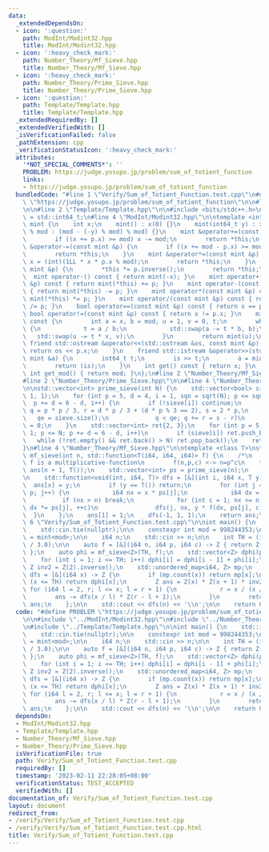 ```yaml
---
data:
  _extendedDependsOn:
  - icon: ':question:'
    path: ModInt/Modint32.hpp
    title: ModInt/Modint32.hpp
  - icon: ':heavy_check_mark:'
    path: Number_Theory/Mf_Sieve.hpp
    title: Number_Theory/Mf_Sieve.hpp
  - icon: ':heavy_check_mark:'
    path: Number_Theory/Prime_Sieve.hpp
    title: Number_Theory/Prime_Sieve.hpp
  - icon: ':question:'
    path: Template/Template.hpp
    title: Template/Template.hpp
  _extendedRequiredBy: []
  _extendedVerifiedWith: []
  _isVerificationFailed: false
  _pathExtension: cpp
  _verificationStatusIcon: ':heavy_check_mark:'
  attributes:
    '*NOT_SPECIAL_COMMENTS*': ''
    PROBLEM: https://judge.yosupo.jp/problem/sum_of_totient_function
    links:
    - https://judge.yosupo.jp/problem/sum_of_totient_function
  bundledCode: "#line 1 \"Verify/Sum_of_Totient_Function.test.cpp\"\n#define PROBLEM\
    \ \"https://judge.yosupo.jp/problem/sum_of_totient_function\"\n\n#line 2 \"ModInt/Modint32.hpp\"\
    \n\n#line 2 \"Template/Template.hpp\"\n\n#include <bits/stdc++.h>\n\nusing i64\
    \ = std::int64_t;\n#line 4 \"ModInt/Modint32.hpp\"\n\ntemplate <int mod>\nstruct\
    \ mint {\n    int x;\n    mint() : x(0) {}\n    mint(int64_t y) : x(y >= 0 ? y\
    \ % mod : (mod - (-y) % mod) % mod) {}\n    mint &operator+=(const mint &p) {\n\
    \        if ((x += p.x) >= mod) x -= mod;\n        return *this;\n    }\n    mint\
    \ &operator-=(const mint &p) {\n        if ((x += mod - p.x) >= mod) x -= mod;\n\
    \        return *this;\n    }\n    mint &operator*=(const mint &p) {\n       \
    \ x = (int)(1LL * x * p.x % mod);\n        return *this;\n    }\n    mint &operator/=(const\
    \ mint &p) {\n        *this *= p.inverse();\n        return *this;\n    }\n  \
    \  mint operator-() const { return mint(-x); }\n    mint operator+(const mint\
    \ &p) const { return mint(*this) += p; }\n    mint operator-(const mint &p) const\
    \ { return mint(*this) -= p; }\n    mint operator*(const mint &p) const { return\
    \ mint(*this) *= p; }\n    mint operator/(const mint &p) const { return mint(*this)\
    \ /= p; }\n    bool operator==(const mint &p) const { return x == p.x; }\n   \
    \ bool operator!=(const mint &p) const { return x != p.x; }\n    mint inverse()\
    \ const {\n        int a = x, b = mod, u = 1, v = 0, t;\n        while (b > 0)\
    \ {\n            t = a / b;\n            std::swap(a -= t * b, b);\n         \
    \   std::swap(u -= t * v, v);\n        }\n        return mint(u);\n    }\n   \
    \ friend std::ostream &operator<<(std::ostream &os, const mint &p) {\n       \
    \ return os << p.x;\n    }\n    friend std::istream &operator>>(std::istream &is,\
    \ mint &a) {\n        int64_t t;\n        is >> t;\n        a = mint<mod>(t);\n\
    \        return (is);\n    }\n    int get() const { return x; }\n    static constexpr\
    \ int get_mod() { return mod; }\n};\n#line 2 \"Number_Theory/Mf_Sieve.hpp\"\n\n\
    #line 2 \"Number_Theory/Prime_Sieve.hpp\"\n\n#line 4 \"Number_Theory/Prime_Sieve.hpp\"\
    \n\nstd::vector<int> prime_sieve(int N) {\n    std::vector<bool> sieve(N / 3 +\
    \ 1, 1);\n    for (int p = 5, d = 4, i = 1, sqn = sqrt(N); p <= sqn;\n       \
    \  p += d = 6 - d, i++) {\n        if (!sieve[i]) continue;\n        for (int\
    \ q = p * p / 3, r = d * p / 3 + (d * p % 3 == 2), s = 2 * p,\n              \
    \   qe = sieve.size();\n             q < qe; q += r = s - r)\n            sieve[q]\
    \ = 0;\n    }\n    std::vector<int> ret{2, 3};\n    for (int p = 5, d = 4, i =\
    \ 1; p <= N; p += d = 6 - d, i++)\n        if (sieve[i]) ret.push_back(p);\n \
    \   while (!ret.empty() && ret.back() > N) ret.pop_back();\n    return ret;\n\
    }\n#line 4 \"Number_Theory/Mf_Sieve.hpp\"\n\ntemplate <class T>\nstd::vector<T>\
    \ mf_sieve(int n, std::function<T(i64, i64, i64)> f) {\n    /*\n        ##pragma\
    \ f is a multiplicative-function\n        f(n,p,c) <-> n=p^c\n    */\n    std::vector<T>\
    \ ans(n + 1, T());\n    std::vector<int> ps = prime_sieve(n);\n    int p(ps.size());\n\
    \n    std::function<void(int, i64, T)> dfs = [&](int i, i64 x, T y) {\n      \
    \  ans[x] = y;\n        if (y == T()) return;\n        for (int j = i + 1; j <\
    \ p; j++) {\n            i64 nx = x * ps[j];\n            i64 dx = ps[j];\n  \
    \          if (nx > n) break;\n            for (int c = 1; nx <= n; nx *= ps[j],\
    \ dx *= ps[j], ++c)\n                dfs(j, nx, y * f(dx, ps[j], c));\n      \
    \  }\n    };\n    ans[1] = 1;\n    dfs(-1, 1, 1);\n    return ans;\n};\n#line\
    \ 6 \"Verify/Sum_of_Totient_Function.test.cpp\"\n\nint main() {\n    std::ios::sync_with_stdio(false);\n\
    \    std::cin.tie(nullptr);\n\n    constexpr int mod = 998244353;\n    using Z\
    \ = mint<mod>;\n\n    i64 n;\n    std::cin >> n;\n\n    int TH = (int)pow(n, 2.0\
    \ / 3.0);\n\n    auto f = [&](i64 n, i64 p, i64 c) -> Z { return Z(n - n / p);\
    \ };\n    auto phi = mf_sieve<Z>(TH, f);\n    std::vector<Z> dphi(phi.size());\n\
    \    for (int i = 1; i <= TH; i++) dphi[i] = dphi[i - 1] + phi[i];\n\n    const\
    \ Z inv2 = Z(2).inverse();\n    std::unordered_map<i64, Z> mp;\n    std::function<Z(i64)>\
    \ dfs = [&](i64 x) -> Z {\n        if (mp.count(x)) return mp[x];\n        if\
    \ (x <= TH) return dphi[x];\n        Z ans = Z(x) * Z(x + 1) * inv2;\n       \
    \ for (i64 l = 2, r; l <= x; l = r + 1) {\n            r = x / (x / l);\n    \
    \        ans -= dfs(x / l) * Z(r - l + 1);\n        }\n        return mp[x] =\
    \ ans;\n    };\n\n    std::cout << dfs(n) << '\\n';\n\n    return 0;\n}\n"
  code: "#define PROBLEM \"https://judge.yosupo.jp/problem/sum_of_totient_function\"\
    \n\n#include \"../ModInt/Modint32.hpp\"\n#include \"../Number_Theory/Mf_Sieve.hpp\"\
    \n#include \"../Template/Template.hpp\"\n\nint main() {\n    std::ios::sync_with_stdio(false);\n\
    \    std::cin.tie(nullptr);\n\n    constexpr int mod = 998244353;\n    using Z\
    \ = mint<mod>;\n\n    i64 n;\n    std::cin >> n;\n\n    int TH = (int)pow(n, 2.0\
    \ / 3.0);\n\n    auto f = [&](i64 n, i64 p, i64 c) -> Z { return Z(n - n / p);\
    \ };\n    auto phi = mf_sieve<Z>(TH, f);\n    std::vector<Z> dphi(phi.size());\n\
    \    for (int i = 1; i <= TH; i++) dphi[i] = dphi[i - 1] + phi[i];\n\n    const\
    \ Z inv2 = Z(2).inverse();\n    std::unordered_map<i64, Z> mp;\n    std::function<Z(i64)>\
    \ dfs = [&](i64 x) -> Z {\n        if (mp.count(x)) return mp[x];\n        if\
    \ (x <= TH) return dphi[x];\n        Z ans = Z(x) * Z(x + 1) * inv2;\n       \
    \ for (i64 l = 2, r; l <= x; l = r + 1) {\n            r = x / (x / l);\n    \
    \        ans -= dfs(x / l) * Z(r - l + 1);\n        }\n        return mp[x] =\
    \ ans;\n    };\n\n    std::cout << dfs(n) << '\\n';\n\n    return 0;\n}"
  dependsOn:
  - ModInt/Modint32.hpp
  - Template/Template.hpp
  - Number_Theory/Mf_Sieve.hpp
  - Number_Theory/Prime_Sieve.hpp
  isVerificationFile: true
  path: Verify/Sum_of_Totient_Function.test.cpp
  requiredBy: []
  timestamp: '2023-02-11 22:28:05+08:00'
  verificationStatus: TEST_ACCEPTED
  verifiedWith: []
documentation_of: Verify/Sum_of_Totient_Function.test.cpp
layout: document
redirect_from:
- /verify/Verify/Sum_of_Totient_Function.test.cpp
- /verify/Verify/Sum_of_Totient_Function.test.cpp.html
title: Verify/Sum_of_Totient_Function.test.cpp
---
```

